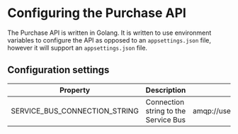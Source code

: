 # Configuring the Purchase API

The Purchase API is written in Golang. It is written to use environment variables to configure the API as opposed to an `appsettings.json` file, however it will support an `appsettings.json` file.

## Configuration settings

| Property | Description | Default Value |
| -------- | ----------- | ------------- |
| SERVICE_BUS_CONNECTION_STRING | Connection string to the Service Bus | amqp://user:bitnami@rabbitmq:5672/ |